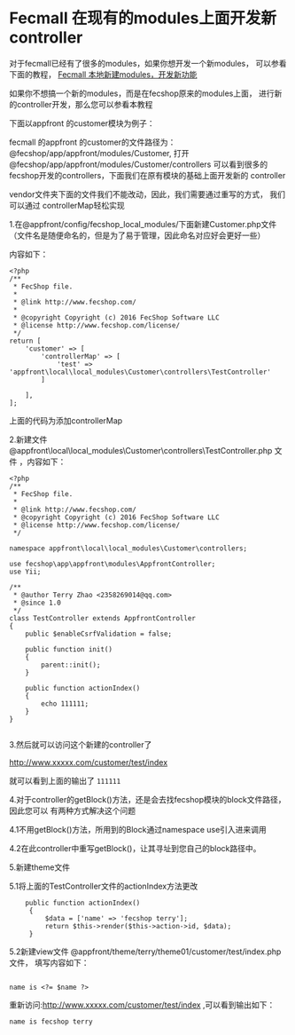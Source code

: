Fecmall 在现有的modules上面开发新controller
========================

对于fecmall已经有了很多的modules，如果你想开发一个新modules，
可以参看下面的教程，
[Fecmall 本地新建modules，开发新功能](http://www.fecshop.com/doc/fecshop-guide/instructions/cn-2.0/guide-fecmall_hand_local_module.html)

如果你不想搞一个新的modules，而是在fecshop原来的modules上面，
进行新的controller开发，那么您可以参看本教程

下面以appfront 的customer模块为例子：

fecmall 的appfront 的customer的文件路径为：
@fecshop/app/appfront/modules/Customer,
打开 @fecshop/app/appfront/modules/Customer/controllers
可以看到很多的fecshop开发的controllers，下面我们在原有模块的基础上面开发新的
controller


vendor文件夹下面的文件我们不能改动，因此，我们需要通过重写的方式，
我们可以通过 controllerMap轻松实现

1.在@appfront/config/fecshop_local_modules/下面新建Customer.php文件
（文件名是随便命名的，但是为了易于管理，因此命名对应好会更好一些）

内容如下：

```
<?php
/**
 * FecShop file.
 *
 * @link http://www.fecshop.com/
 *
 * @copyright Copyright (c) 2016 FecShop Software LLC
 * @license http://www.fecshop.com/license/
 */
return [
    'customer' => [
        'controllerMap' => [
            'test' => 'appfront\local\local_modules\Customer\controllers\TestController'
        ]

    ],
];
```

上面的代码为添加controllerMap

2.新建文件@appfront\local\local_modules\Customer\controllers\TestController.php 文件
，内容如下：


```
<?php
/**
 * FecShop file.
 *
 * @link http://www.fecshop.com/
 * @copyright Copyright (c) 2016 FecShop Software LLC
 * @license http://www.fecshop.com/license/
 */

namespace appfront\local\local_modules\Customer\controllers;

use fecshop\app\appfront\modules\AppfrontController;
use Yii;

/**
 * @author Terry Zhao <2358269014@qq.com>
 * @since 1.0
 */
class TestController extends AppfrontController
{
    public $enableCsrfValidation = false;

    public function init()
    {
        parent::init();
    }

    public function actionIndex()
    {
        echo 111111;
    }
}


```


3.然后就可以访问这个新建的controller了

http://www.xxxxx.com/customer/test/index

就可以看到上面的输出了 `111111`

4.对于controller的getBlock()方法，还是会去找fecshop模块的block文件路径，因此您可以
有两种方式解决这个问题

4.1不用getBlock()方法，所用到的Block通过namespace use引入进来调用

4.2在此controller中重写getBlock()，让其寻址到您自己的block路径中。

5.新建theme文件

5.1将上面的TestController文件的actionIndex方法更改

```
    public function actionIndex()
     {
         $data = ['name' => 'fecshop terry'];
         return $this->render($this->action->id, $data);
     }
```

5.2新建view文件
@appfront/theme/terry/theme01/customer/test/index.php文件，
填写内容如下：

```

name is <?= $name ?>

```


重新访问:http://www.xxxxx.com/customer/test/index
,可以看到输出如下：

```
name is fecshop terry
```


